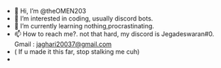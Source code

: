 - 👋 Hi, I’m @theOMEN203
- 👀 I’m interested in coding, usually discord bots.
- 🌱 I’m currently learning nothing,procrastinating.
- 📫 How to reach me?. not that hard, my discord is Jegadeswaran#0. Gmail : jaghari20037@gmail.com
- ( If u made it this far, stop stalking me cuh)
-

<!---
theOMEN203/theOMEN203 is a ✨ special ✨ repository because its `README.md` (this file) appears on your GitHub profile.
You can click the Preview link to take a look at your changes.
--->
